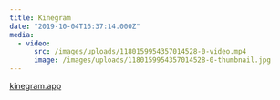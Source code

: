 ```yaml
---
title: Kinegram
date: "2019-10-04T16:37:14.000Z"
media:
  - video:
      src: /images/uploads/1180159954357014528-0-video.mp4
      image: /images/uploads/1180159954357014528-0-thumbnail.jpg
---
```


[kinegram.app](https://kinegram.app)
